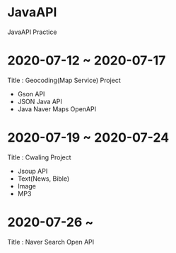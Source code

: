 # JavaAPI
JavaAPI Practice

# 2020-07-12 ~ 2020-07-17
 Title : Geocoding(Map Service) Project
- Gson API
- JSON Java API
- Java Naver Maps OpenAPI

# 2020-07-19 ~ 2020-07-24
 Title : Cwaling Project
- Jsoup API
- Text(News, Bible)
- Image
- MP3

# 2020-07-26 ~ 
 Title : Naver Search Open API
